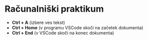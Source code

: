 # Računalniški praktikum
- **Ctrl + A** (izbere ves tekst)
- **Ctrl + Home** (v programu VSCode skoči na začetek dokumenta)
- **Ctrl + End** (v VSCode skoči na konec dokumenta)
